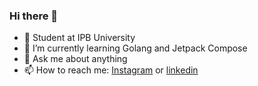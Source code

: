 ### Hi there 👋

- 🔭 Student at IPB University
- 🌱 I’m currently learning Golang and Jetpack Compose
- 💬 Ask me about anything
- 📫 How to reach me: [Instagram](https://www.instagram.com/imr.bp/) or [linkedin](https://www.linkedin.com/in/i-made-raditya-bayu-pangestu-910a5a1b6)
<!--
**imrbp/imrbp** is a ✨ _special_ ✨ repository because its `README.md` (this file) appears on your GitHub profile.

Here are some ideas to get you started:

- 🔭 I’m currently working on ...
- 🌱 I’m currently learning ...
- 👯 I’m looking to collaborate on ...
- 🤔 I’m looking for help with ...
- 💬 Ask me about ...
- 📫 How to reach me: ...
- 😄 Pronouns: ...
- ⚡ Fun fact: ...
-->
